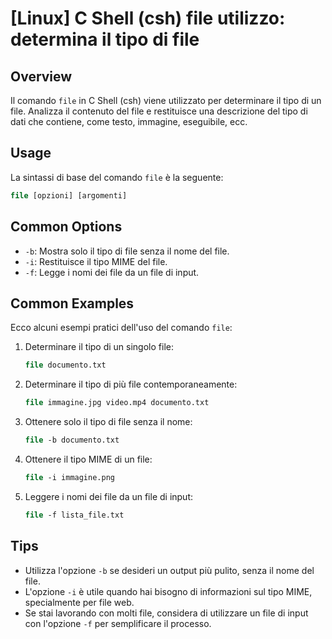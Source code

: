 # [Linux] C Shell (csh) file utilizzo: determina il tipo di file

## Overview
Il comando `file` in C Shell (csh) viene utilizzato per determinare il tipo di un file. Analizza il contenuto del file e restituisce una descrizione del tipo di dati che contiene, come testo, immagine, eseguibile, ecc.

## Usage
La sintassi di base del comando `file` è la seguente:

```csh
file [opzioni] [argomenti]
```

## Common Options
- `-b`: Mostra solo il tipo di file senza il nome del file.
- `-i`: Restituisce il tipo MIME del file.
- `-f`: Legge i nomi dei file da un file di input.

## Common Examples
Ecco alcuni esempi pratici dell'uso del comando `file`:

1. Determinare il tipo di un singolo file:
   ```csh
   file documento.txt
   ```

2. Determinare il tipo di più file contemporaneamente:
   ```csh
   file immagine.jpg video.mp4 documento.txt
   ```

3. Ottenere solo il tipo di file senza il nome:
   ```csh
   file -b documento.txt
   ```

4. Ottenere il tipo MIME di un file:
   ```csh
   file -i immagine.png
   ```

5. Leggere i nomi dei file da un file di input:
   ```csh
   file -f lista_file.txt
   ```

## Tips
- Utilizza l'opzione `-b` se desideri un output più pulito, senza il nome del file.
- L'opzione `-i` è utile quando hai bisogno di informazioni sul tipo MIME, specialmente per file web.
- Se stai lavorando con molti file, considera di utilizzare un file di input con l'opzione `-f` per semplificare il processo.